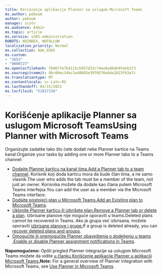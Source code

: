 ```yaml
---
title: Korišćenje aplikacije Planner sa uslugom Microsoft Teams
ms.author: pebaum
author: pebaum
manager: scotv
ms.audience: Admin
ms.topic: article
ms.service: o365-administration
ROBOTS: NOINDEX, NOFOLLOW
localization_priority: Normal
ms.collection: Adm_O365
ms.custom:
- "2653"
- "9000727"
ms.openlocfilehash: fb0677e7b4115cb957d32c74ee8ad6de954eb373
ms.sourcegitcommit: 8bc60ec34bc1e40685e3976576e04a2623f63a7c
ms.translationtype: MT
ms.contentlocale: sr-Latn-RS
ms.lasthandoff: 04/15/2021
ms.locfileid: "51827158"
---
```

# <a name="using-planner-with-microsoft-teams"></a><span data-ttu-id="87a4d-102">Korišćenje aplikacije Planner sa uslugom Microsoft Teams</span><span class="sxs-lookup"><span data-stu-id="87a4d-102">Using Planner with Microsoft Teams</span></span>

<span data-ttu-id="87a4d-103">Organizujte zadatke tako što ćete dodati neke Planner kartice na Teams kanal:</span><span class="sxs-lookup"><span data-stu-id="87a4d-103">Organize your tasks by adding one or more Planner tabs to a Teams channel:</span></span> 

- <span data-ttu-id="87a4d-104">[Dodajte Planner karticu na kanal tima.](https://support.office.com/article/62798a9f-e8f7-4722-a700-27dd28a06ee0#bkmk_addaplannertabtoateamchannel)</span><span class="sxs-lookup"><span data-stu-id="87a4d-104">[Add a Planner tab to a team channel](https://support.office.com/article/62798a9f-e8f7-4722-a700-27dd28a06ee0#bkmk_addaplannertabtoateamchannel).</span></span> <span data-ttu-id="87a4d-105">Korisnik koji doda karticu mora da bude član tima, a ne samo vlasnik.</span><span class="sxs-lookup"><span data-stu-id="87a4d-105">The user who adds the tab must be a member of the team, not just an owner.</span></span> <span data-ttu-id="87a4d-106">Korisnika možete da dodate kao člana putem Microsoft Teams interfejsa.</span><span class="sxs-lookup"><span data-stu-id="87a4d-106">You can add the user as a member via the Microsoft Teams interface.</span></span>
- <span data-ttu-id="87a4d-107">[Dodajte postojeći plan u Microsoft Teams.](https://techcommunity.microsoft.com/t5/Planner-Blog/Bringing-a-Plan-into-Microsoft-Teams/ba-p/57463)</span><span class="sxs-lookup"><span data-stu-id="87a4d-107">[Add an Existing plan to Microsoft Teams](https://techcommunity.microsoft.com/t5/Planner-Blog/Bringing-a-Plan-into-Microsoft-Teams/ba-p/57463).</span></span>
- <span data-ttu-id="87a4d-108">[Uklonite Planner karticu ili izbrišete plan.](https://support.office.com/article/62798a9f-e8f7-4722-a700-27dd28a06ee0#bkmk_removeaplannertabordeleteaplan)</span><span class="sxs-lookup"><span data-stu-id="87a4d-108">[Remove a Planner tab or delete a plan](https://support.office.com/article/62798a9f-e8f7-4722-a700-27dd28a06ee0#bkmk_removeaplannertabordeleteaplan).</span></span> <span data-ttu-id="87a4d-109">Izbrisane planove nije moguće oporaviti u teams.</span><span class="sxs-lookup"><span data-stu-id="87a4d-109">Deleted plans cannot be recovered in Teams.</span></span> <span data-ttu-id="87a4d-110">Ako je grupa već izbrisana, možete oporaviti [izbrisane planove i grupe.](https://blogs.msdn.microsoft.com/brismith/2017/03/29/microsoft-planner-now-you-can-recover-deleted-plans-and-groups)</span><span class="sxs-lookup"><span data-stu-id="87a4d-110">If a group is deleted already, you can [recover deleted plans and groups](https://blogs.msdn.microsoft.com/brismith/2017/03/29/microsoft-planner-now-you-can-recover-deleted-plans-and-groups).</span></span>
- <span data-ttu-id="87a4d-111">[Omogućite ili onemogućite Planner obaveštenja o dodeljenju u teams .](https://support.office.com/article/62798a9f-e8f7-4722-a700-27dd28a06ee0#bkmk_getplannerassignmentnotificationsinteams)</span><span class="sxs-lookup"><span data-stu-id="87a4d-111">[Enable or disable Planner assignment notifications in Teams](https://support.office.com/article/62798a9f-e8f7-4722-a700-27dd28a06ee0#bkmk_getplannerassignmentnotificationsinteams).</span></span>

<span data-ttu-id="87a4d-112">**Napomogućeno:** Opšti pregled Planner integracije sa uslugom Microsoft Teams možete da vidite [u članku Korišćenje aplikacije Planner u aplikaciji Microsoft Teams.](https://support.office.com/article/62798a9f-e8f7-4722-a700-27dd28a06ee0)</span><span class="sxs-lookup"><span data-stu-id="87a4d-112">**Note:** For a general overview of Planner integration with Microsoft Teams, see [Use Planner in Microsoft Teams](https://support.office.com/article/62798a9f-e8f7-4722-a700-27dd28a06ee0).</span></span>
